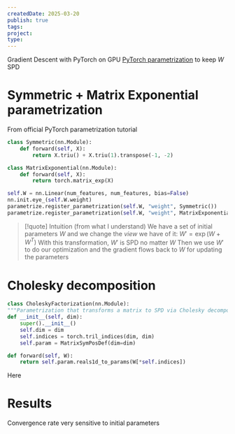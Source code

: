 ```yaml
---
createdDate: 2025-03-20
publish: true
tags: 
project: 
type:
---
```

Gradient Descent with PyTorch on GPU
[PyTorch parametrization](https://pytorch.org/tutorials/intermediate/parametrizations.html) to keep $W$ SPD

# Symmetric + Matrix Exponential parametrization

From official PyTorch parametrization tutorial

```python
class Symmetric(nn.Module):
	def forward(self, X):
		return X.triu() + X.triu(1).transpose(-1, -2)

class MatrixExponential(nn.Module):
	def forward(self, X):
		return torch.matrix_exp(X)
```

```python
self.W = nn.Linear(num_features, num_features, bias=False)
nn.init.eye_(self.W.weight)
parametrize.register_parametrization(self.W, "weight", Symmetric())
parametrize.register_parametrization(self.W, "weight", MatrixExponential())
```

> [!quote] Intuition (from what I understand)
> We have a set of initial parameters $W$ and we change the *view* we have of it: $W' = \exp(W + W^T)$
> With this transformation, $W'$ is SPD no matter $W$
> Then we use $W'$ to do our optimization and the gradient flows back to $W$ for updating the parameters

# Cholesky decomposition

```python
class CholeskyFactorization(nn.Module):
"""Parametrization that transforms a matrix to SPD via Cholesky decomposition"""
def __init__(self, dim):
	super().__init__()
	self.dim = dim
	self.indices = torch.tril_indices(dim, dim)
	self.param = MatrixSymPosDef(dim=dim)

def forward(self, W):
	return self.param.reals1d_to_params(W[*self.indices])
```

Here

# Results
Convergence rate very sensitive to initial parameters
